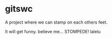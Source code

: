# gitswc
A project where we can stamp on each others feet.

It will get funny. believe me...
STOMPEDE! lalelu

